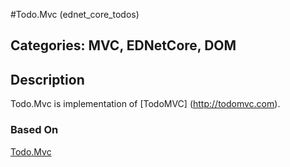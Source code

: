 #Todo.Mvc (ednet_core_todos)

## Categories: MVC, EDNetCore, DOM

## Description

Todo.Mvc is implementation of [TodoMVC] (http://todomvc.com).

### Based On

[Todo.Mvc](https://github.com/dzenanr/dartling_todos)